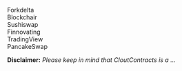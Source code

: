 Forkdelta \
Blockchair \
Sushiswap \
Finnovating \
TradingView \
PancakeSwap

**Disclaimer:** *Please keep in mind that CloutContracts is a ...*
